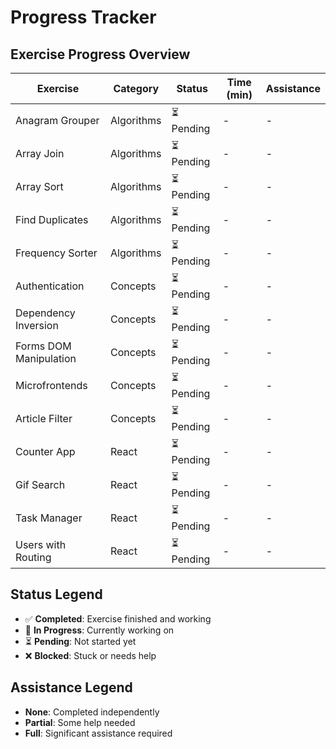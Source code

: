# Progress Tracker

## Exercise Progress Overview

| Exercise | Category | Status | Time (min) | Assistance |
|----------|----------|--------|------------|------------|
| Anagram Grouper | Algorithms | ⏳ Pending | - | - |
| Array Join | Algorithms | ⏳ Pending | - | - |
| Array Sort | Algorithms | ⏳ Pending | - | - |
| Find Duplicates | Algorithms | ⏳ Pending | - | - |
| Frequency Sorter | Algorithms | ⏳ Pending | - | - |
| Authentication | Concepts | ⏳ Pending | - | - |
| Dependency Inversion | Concepts | ⏳ Pending | - | - |
| Forms DOM Manipulation | Concepts | ⏳ Pending | - | - |
| Microfrontends | Concepts | ⏳ Pending | - | - |
| Article Filter | Concepts | ⏳ Pending | - | - |
| Counter App | React | ⏳ Pending | - | - |
| Gif Search | React | ⏳ Pending | - | - |
| Task Manager | React | ⏳ Pending | - | - |
| Users with Routing | React | ⏳ Pending | - | - |

## Status Legend

- ✅ **Completed**: Exercise finished and working
- 🔄 **In Progress**: Currently working on
- ⏳ **Pending**: Not started yet
- ❌ **Blocked**: Stuck or needs help

## Assistance Legend

- **None**: Completed independently
- **Partial**: Some help needed
- **Full**: Significant assistance required
